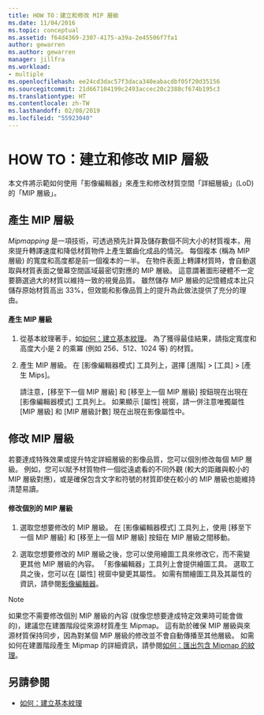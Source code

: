 ```yaml
---
title: HOW TO：建立和修改 MIP 層級
ms.date: 11/04/2016
ms.topic: conceptual
ms.assetid: f64d4369-2307-4175-a39a-2e45506f7fa1
author: gewarren
ms.author: gewarren
manager: jillfra
ms.workload:
- multiple
ms.openlocfilehash: ee24cd3dac57f3daca340eabacdbf05f20d35156
ms.sourcegitcommit: 21d667104199c2493accec20c2388cf674b195c3
ms.translationtype: HT
ms.contentlocale: zh-TW
ms.lasthandoff: 02/08/2019
ms.locfileid: "55923040"
---
```

# <a name="how-to-create-and-modify-mip-levels"></a>HOW TO：建立和修改 MIP 層級
本文件將示範如何使用「影像編輯器」來產生和修改材質空間「詳細層級」(LoD) 的「MIP 層級」。

## <a name="generating-mip-levels"></a>產生 MIP 層級
 *Mipmapping* 是一項技術，可透過預先計算及儲存數個不同大小的材質複本，用來提升轉譯速度和降低材質物件上產生鋸齒化成品的情況。 每個複本 (稱為 MIP 層級) 的寬度和高度都是前一個複本的一半。 在物件表面上轉譯材質時，會自動選取與材質表面之螢幕空間區域最密切對應的 MIP 層級。 這意謂著圖形硬體不一定要篩選過大的材質以維持一致的視覺品質。 雖然儲存 MIP 層級的記憶體成本比只儲存原始材質高出 33%，但效能和影像品質上的提升為此做法提供了充分的理由。

#### <a name="to-generate-mip-levels"></a>產生 MIP 層級

1.  從基本紋理著手，如[如何：建立基本紋理](../designers/how-to-create-a-basic-texture.md)。 為了獲得最佳結果，請指定寬度和高度大小是 2 的乘冪 (例如 256、512、1024 等) 的材質。

2.  產生 MIP 層級。 在 [影像編輯器模式] 工具列上，選擇 [進階] > [工具] > [產生 Mips]。

     請注意，[移至下一個 MIP 層級] 和 [移至上一個 MIP 層級] 按鈕現在出現在 [影像編輯器模式] 工具列上。 如果顯示 [屬性] 視窗，請一併注意唯獨屬性 [MIP 層級] 和 [MIP 層級計數] 現在出現在影像屬性中。

## <a name="modifying-mip-levels"></a>修改 MIP 層級
 若要達成特殊效果或提升特定詳細層級的影像品質，您可以個別修改每個 MIP 層級。 例如，您可以賦予材質物件一個從遠處看的不同外觀 (較大的距離與較小的 MIP 層級對應)，或是確保包含文字和符號的材質即使在較小的 MIP 層級也能維持清楚易讀。

#### <a name="to-modify-an-individual-mip-level"></a>修改個別的 MIP 層級

1.  選取您想要修改的 MIP 層級。 在 [影像編輯器模式] 工具列上，使用 [移至下一個 MIP 層級] 和 [移至上一個 MIP 層級] 按鈕在 MIP 層級之間移動。

2.  選取您想要修改的 MIP 層級之後，您可以使用繪圖工具來修改它，而不需變更其他 MIP 層級的內容。 「影像編輯器」工具列上會提供繪圖工具。 選取工具之後，您可以在 [屬性] 視窗中變更其屬性。 如需有關繪圖工具及其屬性的資訊，請參閱[影像編輯器](../designers/image-editor.md)。

> [!NOTE]
>  如果您不需要修改個別 MIP 層級的內容 (就像您想要達成特定效果時可能會做的)，建議您在建置階段從來源材質產生 Mipmap。 這有助於確保 MIP 層級與來源材質保持同步，因為對某個 MIP 層級的修改並不會自動傳播至其他層級。 如需如何在建置階段產生 Mipmap 的詳細資訊，請參閱[如何：匯出包含 Mipmap 的紋理](../designers/how-to-export-a-texture-that-contains-mipmaps.md)。

## <a name="see-also"></a>另請參閱

- [如何：建立基本紋理](../designers/how-to-create-a-basic-texture.md)